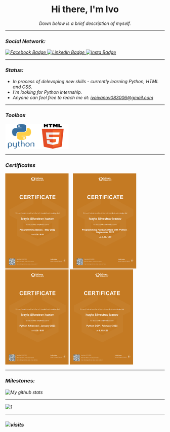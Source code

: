 <h1 align="center"><b> Hi there, I'm Ivo </b> </h1>

<p align="center"><i> Down below is a brief description of myself. </p>

---

### Social Network:

<div id="badges">
    <a href="https://www.facebook.com/ivo.silvestrov.9519/">
    <img src="https://img.shields.io/badge/Facebook-%231877F2.svg?style=for-the-badge&logo=Facebook&logoColor=white" alt="Facebook Badge"/>
  </a>
  <a href="https://www.linkedin.com/in/ivoivanov083006">
    <img src="https://img.shields.io/badge/LinkedIn-blue?style=for-the-badge&logo=linkedin&logoColor=white" alt="LinkedIn Badge"/>
  </a>
 <a href="https://www.instagram.com/ivosilvestrov">
    <img src="https://img.shields.io/badge/Instagram-E4405F?style=for-the-badge&logo=instagram&logoColor=white" alt="Insta Badge"/>
  </a>
</div>

---

### Status:
- In process of delevoping new skills - currently learning Python, HTML and CSS.
- I'm looking for Python internship.
- Anyone can feel free to reach me at: ivoivanov083006@gmail.com

---

### Toolbox

<img src="https://github.com/devicons/devicon/blob/master/icons/python/python-original-wordmark.svg" alt="Python Logo" width="100" height="80"><img src="https://github.com/devicons/devicon/blob/master/icons/html5/html5-original-wordmark.svg" alt="HMLT5 Logo" width="100" height="80">

---

### Certificates

<style> 
  .image-spacing { 
    margin-right: 10px; 
  } 
</style> 
<img src="https://github.com/ivoivanov0830006/0.0.Certification/blob/main/CertificatePythonBASICS.jpg" class="image-spacing" width="200" height="300"/>
<img src="https://github.com/ivoivanov0830006/0.0.Certification/blob/main/CertificatePythonFUNDAMENTALS.jpg" width="200" height="300"/>   
<img src="https://github.com/ivoivanov0830006/0.0.Certification/blob/main/CertificatePythonADVANCED.jpg" width="200" height="300"/>
<img src="https://github.com/ivoivanov0830006/0.0.Certification/blob/main/CertificatePythonOOP.jpg" width="200" height="300"/>


---

### Milestones:

<img align="center" src="https://github-readme-streak-stats.herokuapp.com?user=ivoivanov0830006&theme=horizon&hide_border=true&date_format=M%20j%5B%2C%20Y%5D" alt="My github stats" />

---

![1](https://user-images.githubusercontent.com/108527062/191570509-5bf32ec9-5719-4a6c-8808-9da825b27ca7.png)

---

### ![visits](https://komarev.com/ghpvc/?username=ivoivanov083006)
